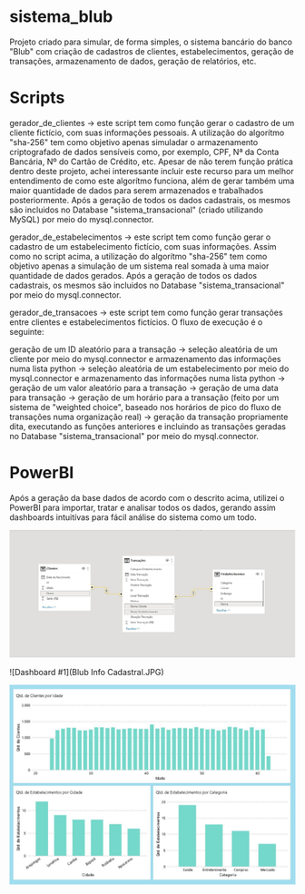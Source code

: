# sistema_blub
Projeto criado para simular, de forma simples, o sistema bancário do banco "Blub" com criação de cadastros de clientes, estabelecimentos, geração de transações, armazenamento de dados, geração de relatórios, etc.


# Scripts
gerador_de_clientes -> este script tem como função gerar o cadastro de um cliente fictício, com suas informações pessoais. A utilização do algorítmo "sha-256" tem como objetivo apenas simuladar o armazenamento criptografado de dados sensíveis como, por exemplo, CPF, Nª da Conta Bancária, Nº do Cartão de Crédito, etc. Apesar de não terem função prática dentro deste projeto, achei interessante incluir este recurso para um melhor entendimento de como este algorítmo funciona, além de gerar também uma maior quantidade de dados para serem armazenados e trabalhados posteriormente. Após a geração de todos os dados cadastrais, os mesmos são incluidos no Database "sistema_transacional" (criado utilizando MySQL) por meio do mysql.connector.


gerador_de_estabelecimentos -> este script tem como função gerar o cadastro de um estabelecimento fictício, com suas informações. Assim como no script acima, a utilização do algorítmo "sha-256" tem como objetivo apenas a simulação de um sistema real somada à uma maior quantidade de dados gerados. Após a geração de todos os dados cadastrais, os mesmos são incluidos no Database "sistema_transacional" por meio do mysql.connector.


gerador_de_transacoes -> este script tem como função gerar transações entre clientes e estabelecimentos fictícios. O fluxo de execução é o seguinte:

  geração de um ID aleatório para a transação -> seleção aleatória de um cliente por meio do mysql.connector e armazenamento das informações numa lista python -> seleção aleatória de um estabelecimento por meio do mysql.connector e armazenamento das informações numa lista python -> geração de um valor aleatório para a transação -> geração de uma data para transação -> geração de um horário para a transação (feito por um sistema de "weighted choice", baseado nos horários de pico do fluxo de transações numa organização real) -> geração da transação propriamente dita, executando as funções anteriores e incluindo as transações geradas no Database "sistema_transacional" por meio do mysql.connector.


# PowerBI
Após a geração da base dados de acordo com o descrito acima, utilizei o PowerBI para importar, tratar e analisar todos os dados, gerando assim dashboards intuitívas para fácil análise do sistema como um todo.



![Relações](https://github.com/martlaurano/sistema_blub/blob/0b613eeea2e265a432a84f62a111e48569821ec5/Rela%C3%A7%C3%B5es.jpg)



![Dashboard #1](Blub Info Cadastral.JPG)



![Dashboard #2](https://github.com/martlaurano/sistema_blub/blob/0b613eeea2e265a432a84f62a111e48569821ec5/Blub%20Dashboard%20%232.JPG)
